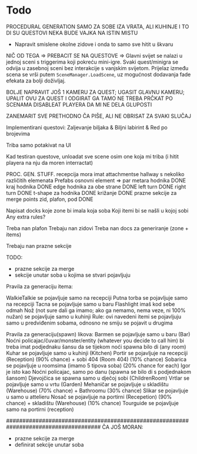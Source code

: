 # Todo
PROCEDURAL GENERATION SAMO ZA SOBE IZA VRATA, ALI KUHINJE I TO DI SU QUESTOVI NEKA BUDE VAJKA NA ISTIN MISTU
- Napravit smislene okolne zidove i onda to samo sve hitit u škvaru  


NIČ OD TEGA => PREBACIT SE NA QUESTOVE => Glavni svijet se nalazi u jednoj sceni s triggerima koji pokreću mini-igre. Svaki quest/minigra se odvija u zasebnoj sceni bez interakcije s vanjskim svijetom. Prijelaz između scena se vrši putem `SceneManager.LoadScene`, uz mogućnost dodavanja fade efekata za bolji doživljaj.


BOLJE NAPRAVIT JOŠ 1 KAMERU ZA QUEST; UGASIT GLAVNU KAMERU; UPALIT OVU ZA QUEST I ODGIRAT GA TAMO
NE TREBA PRČKAT PO SCENAMA
DISABLEAT PLAYERA DA MI NE DELA GLUPOSTI 




ZANEMARIT SVE PRETHODNO ČA PIŠE, ALI NE OBRISAT ZA SVAKI SLUČAJ

Implementirani questovi: Zaljevanje biljaka & Biljni labirint & Red po brojevima

Triba samo potakivat na UI

Kad testiran questove, unloadat sve scene osim one koja mi triba (i hitit playera na nju da moren interractat)



PROC. GEN. STUFF.
recepcija mora imat attachmentse
hallway s nekoliko različitih elemenata
Prefabs
	osnovni element => par metara hodnika DONE
	kraj hodnika DONE 
	edge hodnika za obe strane DONE
	left turn DONE
	right turn DONE 
	t-shape za hodnika DONE
	križanje DONE 
	prazne sekcije za merge points
	zid, plafon, pod DONE

	
Napisat docks koje zone bi imala koja soba 
Koji itemi bi se našli u kojoj sobi
Any extra rules?

Treba nan plafon
Trebaju nan zidovi
Treba nan docs za generiranje (zone + items)

Trebaju nan prazne sekcije


TODO:
- prazne sekcije za merge
- sekcije unutar soba u kojima se stvari pojavljuju

Pravila za generaciju itema:

WalkieTalkie se pojavljuje samo na recepciji
Putna torba se pojavljuje samo na recepciji
Tacna se pojavljuje samo u baru
Flashlight imaš kod sebe odmah
Nož (not sure dali ga imamo; ako ga nemamo, nema veze, ni 100% nužan) se pojavljuje samo u kuhinji
Rule: ovi navedeni itemi se pojavljuju samo u predviđenim sobama, odnosno ne smiju se pojavit u drugima

Pravila za generaciju(spawn) likova:
Barmen se pojavljuje samo u baru (Bar)
Noćni policajac/čuvar/monster/entity (whatever you decide to call him) bi treba imat podjednaku šansu da se tijekom noći spawna bilo di (any room)
Kuhar se pojavljuje samo u kuhinji (Kitchen)
Portir se pojavljuje na recepciji (Reception) (90% chance) + sobi 404 (Room 404) (10% chance)
Sobarica se pojavljuje u roomsima (imamo 5 tipova soba) (20% chance for each)
Igor je isto kao Noćni policajac, samo po danu (spawna se bilo di s podjednakom šansom)
Djevojčica se spawna samo u dječoj sobi (ChildrenRoom)
Vrtlar se pojavljuje samo u vrtu (Garden)
Mehaničar se pojavljuje u skladištu (Warehouse) (70% chance) + Bathroomu (30% chance)
Slikar se pojavljuje u samo u attelieru
Nosač se pojavljuje na portirni (Recepetion) (90% chance) + skladištu (Warehouse) (10% chance)
Tourguide se pojavljuje samo na portirni (reception)

#####################################################################################
ČA JOŠ MORAN:
- prazne sekcije za merge
- definirat sekcije unutar soba




